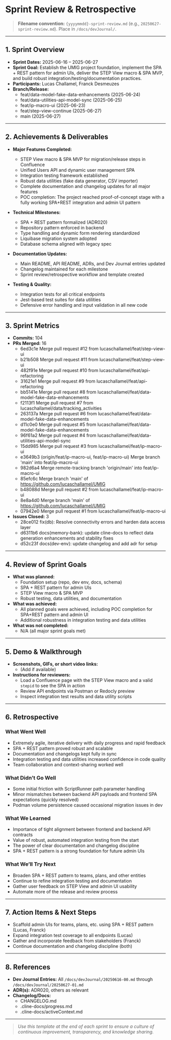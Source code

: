 # Sprint Review & Retrospective

> **Filename convention:** `{yyyymmdd}-sprint-review.md` (e.g., `20250627-sprint-review.md`). Place in `/docs/devJournal/`.

---

## 1. Sprint Overview

- **Sprint Dates:** 2025-06-16 – 2025-06-27
- **Sprint Goal:** Establish the UMIG project foundation, implement the SPA + REST pattern for admin UIs, deliver the STEP View macro & SPA MVP, and build robust integration/testing/documentation practices.
- **Participants:** Lucas Challamel, Franck Desmeuzes
- **Branch/Release:**
  - feat/data-model-fake-data-enhancements (2025-06-24)
  - feat/data-utilities-api-model-sync (2025-06-25)
  - feat/ip-macro-ui (2025-06-23)
  - feat/step-view-continue (2025-06-27)
  - main (2025-06-27)

---

## 2. Achievements & Deliverables

- **Major Features Completed:**
  - STEP View macro & SPA MVP for migration/release steps in Confluence
  - Unified Users API and dynamic user management SPA
  - Integration testing framework established
  - Robust data utilities (fake data generator, CSV importer)
  - Complete documentation and changelog updates for all major features
  - POC completion: The project reached proof-of-concept stage with a fully working SPA+REST integration and admin UI pattern

- **Technical Milestones:**
  - SPA + REST pattern formalized (ADR020)
  - Repository pattern enforced in backend
  - Type handling and dynamic form rendering standardized
  - Liquibase migration system adopted
  - Database schema aligned with legacy spec

- **Documentation Updates:**
  - Main README, API README, ADRs, and Dev Journal entries updated
  - Changelog maintained for each milestone
  - Sprint review/retrospective workflow and template created

- **Testing & Quality:**
  - Integration tests for all critical endpoints
  - Jest-based test suites for data utilities
  - Defensive error handling and input validation in all new code

---

## 3. Sprint Metrics

- **Commits:** 104
- **PRs Merged:** 16
  - 6ed3c1e Merge pull request #12 from lucaschallamel/feat/step-view-ui
  - b21b508 Merge pull request #11 from lucaschallamel/feat/step-view-ui
  - 482f91e Merge pull request #10 from lucaschallamel/feat/api-refactoring
  - 31621e1 Merge pull request #9 from lucaschallamel/feat/api-refactoring
  - bb5141e Merge pull request #8 from lucaschallamel/feat/data-model-fake-data-enhancements
  - f2113f1 Merge pull request #7 from lucaschallamel/data/tracking_activities
  - 263137a Merge pull request #6 from lucaschallamel/feat/data-model-fake-data-enhancements
  - d11c0e0 Merge pull request #5 from lucaschallamel/feat/data-model-fake-data-enhancements
  - 96f61a2 Merge pull request #4 from lucaschallamel/feat/data-utilities-api-model-sync
  - 15dd985 Merge pull request #3 from lucaschallamel/feat/ip-macro-ui
  - e3649b3 (origin/feat/ip-macro-ui, feat/ip-macro-ui) Merge branch 'main' into feat/ip-macro-ui
  - 982d6a4 Merge remote-tracking branch 'origin/main' into feat/ip-macro-ui
  - 85efc6c Merge branch 'main' of <https://github.com/lucaschallamel/UMIG>
  - b48088d Merge pull request #2 from lucaschallamel/feat/ip-macro-ui
  - 8e8a4d0 Merge branch 'main' of <https://github.com/lucaschallamel/UMIG>
  - 07942e0 Merge pull request #1 from lucaschallamel/feat/ip-macro-ui
- **Issues Closed:** 3
  - 28ce012 fix(db): Resolve connectivity errors and harden data access layer
  - d6311b6 docs(memory-bank): update cline-docs to reflect data generation enhancements and stability fixes
  - d52c23f docs(dev-env): update changelog and add adr for setup

---

## 4. Review of Sprint Goals

- **What was planned:**
  - Foundation setup (repo, dev env, docs, schema)
  - SPA + REST pattern for admin UIs
  - STEP View macro & SPA MVP
  - Robust testing, data utilities, and documentation
- **What was achieved:**
  - All planned goals were achieved, including POC completion for SPA+REST pattern and admin UI
  - Additional robustness in integration testing and data utilities
- **What was not completed:**
  - N/A (all major sprint goals met)

---

## 5. Demo & Walkthrough

- **Screenshots, GIFs, or short video links:**
  - (Add if available)
- **Instructions for reviewers:**
  - Load a Confluence page with the STEP View macro and a valid `stepid` to see the SPA in action
  - Review API endpoints via Postman or Redocly preview
  - Inspect integration test results and data utility scripts

---

## 6. Retrospective

### What Went Well

- Extremely agile, iterative delivery with daily progress and rapid feedback
- SPA + REST pattern proved robust and scalable
- Documentation and changelogs kept fully in sync
- Integration testing and data utilities increased confidence in code quality
- Team collaboration and context-sharing worked well

### What Didn’t Go Well

- Some initial friction with ScriptRunner path parameter handling
- Minor mismatches between backend API payloads and frontend SPA expectations (quickly resolved)
- Podman volume persistence caused occasional migration issues in dev

### What We Learned

- Importance of tight alignment between frontend and backend API contracts
- Value of robust, automated integration testing from the start
- The power of clear documentation and changelog discipline
- SPA + REST pattern is a strong foundation for future admin UIs

### What We’ll Try Next

- Broaden SPA + REST pattern to teams, plans, and other entities
- Continue to refine integration testing and documentation
- Gather user feedback on STEP View and admin UI usability
- Automate more of the release and review process

---

## 7. Action Items & Next Steps

- Scaffold admin UIs for teams, plans, etc. using SPA + REST pattern (Lucas, Franck)
- Expand integration test coverage to all endpoints (Lucas)
- Gather and incorporate feedback from stakeholders (Franck)
- Continue documentation and changelog discipline (both)

---

## 8. References

- **Dev Journal Entries:** All `/docs/devJournal/20250616-00.md` through `/docs/devJournal/20250627-01.md`
- **ADR(s):** ADR020, others as relevant
- **Changelog/Docs:**
  - CHANGELOG.md
  - .cline-docs/progress.md
  - .cline-docs/activeContext.md

---

> _Use this template at the end of each sprint to ensure a culture of continuous improvement, transparency, and knowledge sharing._
